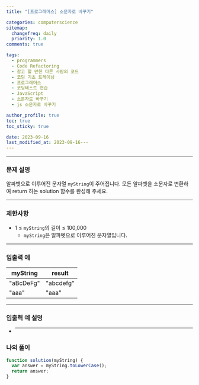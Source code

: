 ```yaml
---
title: "[프로그래머스] 소문자로 바꾸기"

categories: computerscience
sitemap:
  changefreq: daily
  priority: 1.0
comments: true

tags:
  - programmers
  - Code Refactoring
  - 참고 할 만한 다른 사람의 코드
  - 코딩 기초 트레이닝
  - 프로그래머스
  - 코딩테스트 연습
  - JavaScript
  - 소문자로 바꾸기
  - js 소문자로 바꾸기

author_profile: true
toc: true
toc_sticky: true

date: 2023-09-16
last_modified_at: 2023-09-16---
---
```


---

### 문제 설명

알파벳으로 이루어진 문자열 `myString`이 주어집니다. 모든 알파벳을 소문자로 변환하여 return 하는 solution 함수를 완성해 주세요.

---

### 제한사항

- 1 ≤ `myString`의 길이 ≤ 100,000
  - `myString`은 알파벳으로 이루어진 문자열입니다.

---

### 입출력 예

| myString  | result    |
| --------- | --------- |
| "aBcDeFg" | "abcdefg" |
| "aaa"     | "aaa"     |

---

### 입출력 예 설명

- ***

### 나의 풀이

```jsx
function solution(myString) {
  var answer = myString.toLowerCase();
  return answer;
}
```
